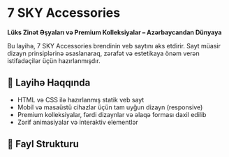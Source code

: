 # 7 SKY Accessories

**Lüks Zinət Əşyaları və Premium Kolleksiyalar – Azərbaycandan Dünyaya**

Bu layihə, 7 SKY Accessories brendinin veb saytını əks etdirir. Sayt müasir dizayn prinsiplərinə əsaslanaraq, zərafət və estetikaya önəm verən istifadəçilər üçün hazırlanmışdır.

## 🔮 Layihə Haqqında

- HTML və CSS ilə hazırlanmış statik veb sayt
- Mobil və masaüstü cihazlar üçün tam uyğun dizayn (responsive)
- Premium kolleksiyalar, fərdi dizaynlar və əlaqə forması daxil edilib
- Zərif animasiyalar və interaktiv elementlər

## 📁 Fayl Strukturu
